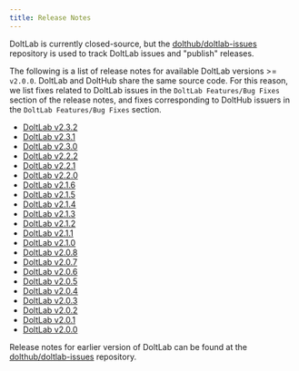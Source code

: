 ```yaml
---
title: Release Notes
---
```


DoltLab is currently closed-source, but the [dolthub/doltlab-issues](https://github.com/dolthub/doltlab-issues) repository is used to track DoltLab issues and "publish" releases.

The following is a list of release notes for available DoltLab versions >= `v2.0.0`. DoltLab and DoltHub share the same source code. For this reason, we list fixes related to DoltLab issues in the `DoltLab Features/Bug Fixes` section of the release notes, and fixes corresponding to DoltHub issuers in the `DoltLab Features/Bug Fixes` section.

- [DoltLab v2.3.2](./v2.3.2.md)
- [DoltLab v2.3.1](./v2.3.1.md)
- [DoltLab v2.3.0](./v2.3.0.md)
- [DoltLab v2.2.2](./v2.2.2.md)
- [DoltLab v2.2.1](./v2.2.1.md)
- [DoltLab v2.2.0](./v2.2.0.md)
- [DoltLab v2.1.6](./v2.1.6.md)
- [DoltLab v2.1.5](./v2.1.5.md)
- [DoltLab v2.1.4](./v2.1.4.md)
- [DoltLab v2.1.3](./v2.1.3.md)
- [DoltLab v2.1.2](./v2.1.2.md)
- [DoltLab v2.1.1](./v2.1.1.md)
- [DoltLab v2.1.0](./v2.1.0.md)
- [DoltLab v2.0.8](./v2.0.8.md)
- [DoltLab v2.0.7](./v2.0.7.md)
- [DoltLab v2.0.6](./v2.0.6.md)
- [DoltLab v2.0.5](./v2.0.5.md)
- [DoltLab v2.0.4](./v2.0.4.md)
- [DoltLab v2.0.3](./v2.0.3.md)
- [DoltLab v2.0.2](./v2.0.2.md)
- [DoltLab v2.0.1](./v2.0.1.md)
- [DoltLab v2.0.0](./v2.0.0.md)

Release notes for earlier version of DoltLab can be found at the [dolthub/doltlab-issues](https://github.com/dolthub/doltlab-issues/releases) repository.
